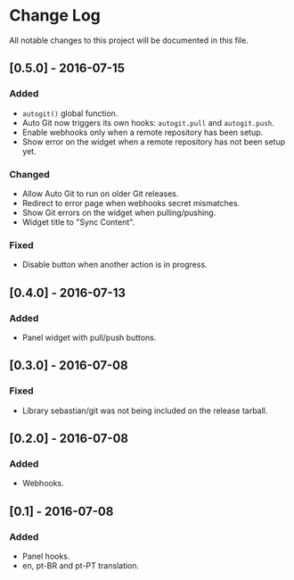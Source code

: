 # Change Log
All notable changes to this project will be documented in this file.

## [0.5.0] - 2016-07-15
### Added
- `autogit()` global function.
- Auto Git now triggers its own hooks: `autogit.pull` and `autogit.push`.
- Enable webhooks only when a remote repository has been setup.
- Show error on the widget when a remote repository has not been setup yet.

### Changed
- Allow Auto Git to run on older Git releases.
- Redirect to error page when webhooks secret mismatches.
- Show Git errors on the widget when pulling/pushing.
- Widget title to "Sync Content".

### Fixed
- Disable button when another action is in progress.

## [0.4.0] - 2016-07-13
### Added
- Panel widget with pull/push buttons.

## [0.3.0] - 2016-07-08
### Fixed
- Library sebastian/git was not being included on the release tarball.


## [0.2.0] - 2016-07-08
### Added
- Webhooks.

## [0.1] - 2016-07-08
### Added
- Panel hooks.
- en, pt-BR and pt-PT translation.
